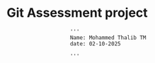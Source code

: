 # Git Assessment project
                        '''
                        Name: Mohammed Thalib TM
                        date: 02-10-2025
                        
                        '''
